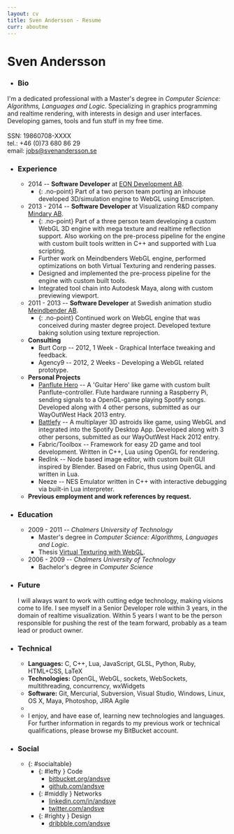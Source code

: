 ```yaml
---
layout: cv
title: Sven Andersson - Resume
curr: aboutme
---
```

Sven Andersson
==============
* ### Bio ###
I'm a dedicated professional with a Master's degree in _Computer Science: Algorithms, Languages and Logic_. Specializing in graphics programming and realtime rendering, with interests in design and user interfaces. Developing games, tools and fun stuff in my free time.<br>
<br>
SSN: 19860708-XXXX<br>
tel.: +46 (0)73 680 86 29<br>
email: jobs@svenandersson.se

* ### Experience ###
	*  2014 -- **Software Developer** at [EON Development AB](http://www.eonreality.com/).<br>
		* {: .no-point} Part of a two person team porting an inhouse developed 3D/simulation engine to WebGL using Emscripten.
	*  2013 - 2014 -- **Software Developer** at Visualization R&D company [Mindary AB](http://www.mindary.se/).<br>
		* {: .no-point} Part of a three person team developing a custom WebGL 3D engine with mega texture and realtime reflection support. Also working on the pre-process pipeline for the engine with custom built tools written in C++ and supported with Lua scripting.
		* Further work on Meindbenders WebGL engine, performed optimizations on both Virtual Texturing and rendering passes.
		* Designed and implemented the pre-process pipeline for the engine with custom built tools.
		* Integrated tool chain into Autodesk Maya, along with custom previewing viewport.
	*  2011 - 2013 -- **Software Developer** at Swedish animation studio [Meindbender AB](http://www.meindbender.com/).
		* {: .no-point} Continued work on WebGL engine that was conceived during master degree project. Developed texture baking solution using texture reprojection.
	* **Consulting**
		* Burt Corp -- 2012, 1 Week - Graphical Interface tweaking and feedback.
		* Agency9 -- 2012, 2 Weeks - Developing a WebGL related prototype.
	* **Personal Projects**
		* [Panflute Hero](http://www.pixelfolders.se/2014/WOWHack-2013.html) -- A 'Guitar Hero' like game with custom built Panflute-controller. Flute hardware running a Raspberry Pi, sending signals to a OpenGL-game playing Spotify songs. Developed along with 4 other persons, submitted as our WayOutWest Hack 2013 entry.
		* [Battlefy](http://www.pixelfolders.se/2012/WOWHack-2012.html) -- A multiplayer 3D astroids like game, using WebGL and integrated into the Spotify Desktop App. Developed along with 3 other persons, submitted as our WayOutWest Hack 2012 entry.
		* Fabric/Toolbox -- Framework for easy 2D game and tool development. Written in C++, Lua using OpenGL for rendering.
		* RedInk -- Node based image editor, with custom built GUI inspired by Blender. Based on Fabric, thus using OpenGL and written in Lua.
		* Neeze -- NES Emulator written in C++ with interactive debugging via built-in Lua interpreter. 
	* **Previous employment and work references by request.**


* ### Education ###
	*  2009 - 2011 -- _Chalmers University of Technology_
		* Master's degree in _Computer Science: Algorithms, Languages and Logic_.
		* Thesis [Virtual Texturing with WebGL](http://publications.lib.chalmers.se/records/fulltext/155126.pdf‎).
	*  2006 - 2009 -- _Chalmers University of Technology_
		* Bachelor's degree in _Computer Science_

* ### Future ###
	I will always want to work with cutting edge technology, making visions come to life. I see myself in a Senior Developer role within 3 years, in the domain of realtime visualization. Within 5 years I want to be the person responsible for pushing the rest of the team forward, probably as a team lead or product owner.

* ### Technical ###
	* **Languages:** C, C++, Lua, JavaScript, GLSL, Python, Ruby, HTML+CSS, LaTeX
	* **Technologies:** OpenGL, WebGL, sockets, WebSockets, multithreading, concurrency, wxWidgets
	* **Software:** Git, Mercurial, Subversion, Visual Studio, Windows, Linux, OS X, Maya, Photoshop, JIRA Agile
	* &nbsp;
	* I enjoy, and have ease of, learning new technologies and languages. For further information in regards to my previous work or technical qualifications, please browse my BitBucket account.
* ### Social ###
	* {: #socialtable} 
		* {: #lefty } Code
			* [<i class="icon-bitbucket"> </i>bitbucket.org/andsve](http://bitbucket.org/andsve) 
			* [<i class="icon-github"> </i>github.com/andsve](http://github.com/andsve)
		* {: #middly } Networks
			* [<i class="icon-linkedin-sign"> </i>linkedin.com/in/andsve](http://se.linkedin.com/in/andsve)
			* [<i class="icon-twitter-sign"> </i>twitter.com/andsve](http://twitter.com/andsve)
		* {: #righty } Design
			* [<i class="icon-dribble"> </i>dribbble.com/andsve](http://dribbble.com/andsve)



